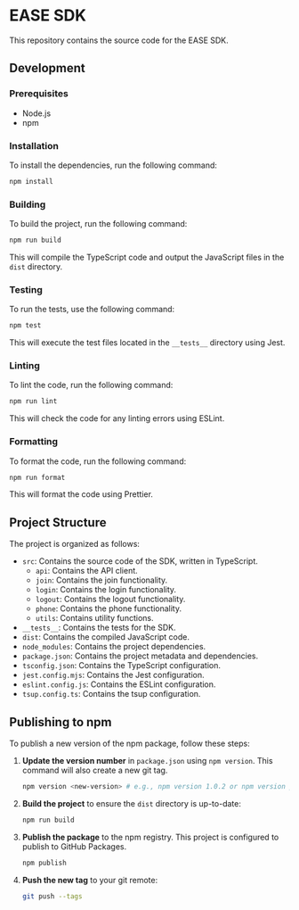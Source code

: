 # EASE SDK

This repository contains the source code for the EASE SDK.

## Development

### Prerequisites

- Node.js
- npm

### Installation

To install the dependencies, run the following command:

```bash
npm install
```

### Building

To build the project, run the following command:

```bash
npm run build
```

This will compile the TypeScript code and output the JavaScript files in the `dist` directory.

### Testing

To run the tests, use the following command:

```bash
npm test
```

This will execute the test files located in the `__tests__` directory using Jest.

### Linting

To lint the code, run the following command:

```bash
npm run lint
```

This will check the code for any linting errors using ESLint.

### Formatting

To format the code, run the following command:

```bash
npm run format
```

This will format the code using Prettier.

## Project Structure

The project is organized as follows:

- `src`: Contains the source code of the SDK, written in TypeScript.
  - `api`: Contains the API client.
  - `join`: Contains the join functionality.
  - `login`: Contains the login functionality.
  - `logout`: Contains the logout functionality.
  - `phone`: Contains the phone functionality.
  - `utils`: Contains utility functions.
- `__tests__`: Contains the tests for the SDK.
- `dist`: Contains the compiled JavaScript code.
- `node_modules`: Contains the project dependencies.
- `package.json`: Contains the project metadata and dependencies.
- `tsconfig.json`: Contains the TypeScript configuration.
- `jest.config.mjs`: Contains the Jest configuration.
- `eslint.config.js`: Contains the ESLint configuration.
- `tsup.config.ts`: Contains the tsup configuration.

## Publishing to npm

To publish a new version of the npm package, follow these steps:

1.  **Update the version number** in `package.json` using `npm version`. This command will also create a new git tag.

    ```bash
    npm version <new-version> # e.g., npm version 1.0.2 or npm version patch
    ```

2.  **Build the project** to ensure the `dist` directory is up-to-date:

    ```bash
    npm run build
    ```

3.  **Publish the package** to the npm registry. This project is configured to publish to GitHub Packages.

    ```bash
    npm publish
    ```

4.  **Push the new tag** to your git remote:

    ```bash
    git push --tags
    ```